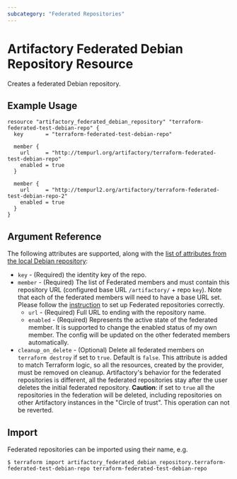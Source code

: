 ```yaml
---
subcategory: "Federated Repositories"
---
```

# Artifactory Federated Debian Repository Resource

Creates a federated Debian repository.

## Example Usage

```hcl
resource "artifactory_federated_debian_repository" "terraform-federated-test-debian-repo" {
  key       = "terraform-federated-test-debian-repo"

  member {
    url     = "http://tempurl.org/artifactory/terraform-federated-test-debian-repo"
    enabled = true
  }

  member {
    url     = "http://tempurl2.org/artifactory/terraform-federated-test-debian-repo-2"
    enabled = true
  }
}
```

## Argument Reference

The following attributes are supported, along with the [list of attributes from the local Debian repository](local_debian_repository.md):

* `key` - (Required) the identity key of the repo.
* `member` - (Required) The list of Federated members and must contain this repository URL (configured base URL
  `/artifactory/` + repo `key`). Note that each of the federated members will need to have a base URL set.
  Please follow the [instruction](https://www.jfrog.com/confluence/display/JFROG/Working+with+Federated+Repositories#WorkingwithFederatedRepositories-SettingUpaFederatedRepository)
  to set up Federated repositories correctly.
  * `url` - (Required) Full URL to ending with the repository name.
  * `enabled` - (Required) Represents the active state of the federated member. It is supported to change the enabled
    status of my own member. The config will be updated on the other federated members automatically.
* `cleanup_on_delete` - (Optional) Delete all federated members on `terraform destroy` if set to `true`. Default is `false`. This attribute is added to match Terraform logic, so all the resources, created by the provider, must be removed on cleanup. Artifactory's behavior for the federated repositories is different, all the federated repositories stay after the user deletes the initial federated repository. **Caution**: if set to `true` all the repositories in the federation will be deleted, including repositories on other Artifactory instances in the "Circle of trust". This operation can not be reverted.


## Import

Federated repositories can be imported using their name, e.g.
```
$ terraform import artifactory_federated_debian_repository.terraform-federated-test-debian-repo terraform-federated-test-debian-repo
```
